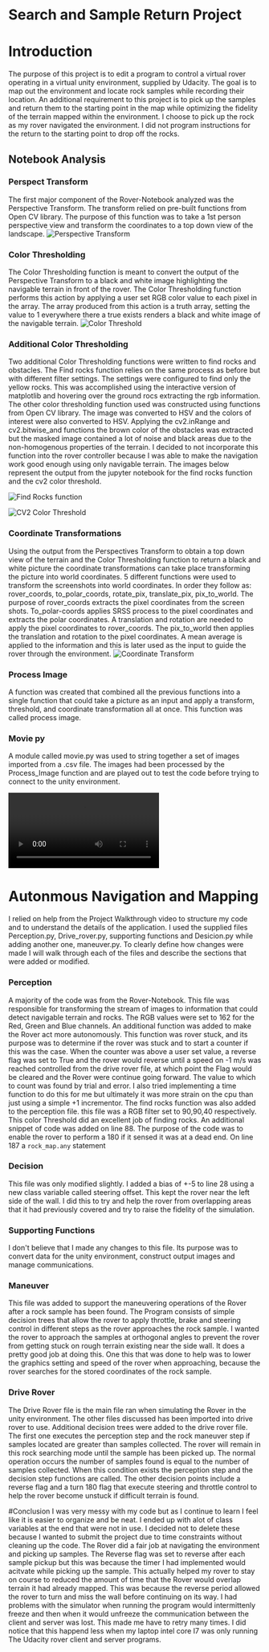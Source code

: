 # Search and Sample Return Project


# Introduction
The purpose of this project is to edit a program to control a virtual rover operating in a virtual unity environment, supplied by Udacity. The goal is to map out the environment and locate rock samples while recording their location. An additional requirement to this project is to pick up the samples and return them to the starting point in the map while optimizing the fidelity of the terrain mapped within the environment.  I choose to pick up the rock as my rover navigated the environment.  I did not program instructions for the return to the starting point to drop off the rocks.

## Notebook Analysis
### Perspect Transform
The first major component of the Rover-Notebook analyzed was the Perspective Transform. The transform relied on pre-built functions from Open CV library. The purpose of this function was to take a 1st person perspective view and transform the coordinates to a top down view of the landscape.
![Perspective Transform](perspective%20transform.png)

### Color Thresholding
The Color Thresholding function is meant to convert the output of the Perspective Transform to a black and white image highlighting the navigable terrain in front of the rover. The Color Thresholding function performs this action by applying a user set RGB color value to each pixel in the array. The array produced from this action is a truth array, setting the value to 1 everywhere there a true exists renders a black and white image of the navigable terrain. 
![Color Threshold](color%20threshold.png)

### Additional Color Thresholding
Two additional Color Thresholding functions were written to find rocks and obstacles. The Find rocks function relies on the same process as before but with different filter settings. The settings were configured to find only the yellow rocks. This was accomplished using the interactive version of matplotlib and hovering over the ground rocs extracting the rgb information. The other color thresholding function used was constructed using functions from Open CV library. The image was converted to HSV and the colors of interest were also converted to HSV.  Applying the cv2.inRange and cv2.bitwise_and functions the brown color of the obstacles was extracted but the masked image contained a lot of noise and black areas due to the non-homogenous properties of the terrain. I decided to not incorporate this function into the rover controller because I was able to make the navigation work good enough using only navigable terrain. The images below represent the output from the jupyter notebook for the find rocks function and the cv2 color threshold.

![Find Rocks function](find%20rocks.png)


![CV2 Color Threshold](cv2%20color%20threshold.png)

### Coordinate Transformations
Using the output from the Perspectives Transform to obtain a top down view of the terrain and the Color Thresholding function to return a black and white picture the coordinate transformations can take place transforming the picture into world coordinates. 5 different functions were used to transform the screenshots into world coordinates. In order they follow as: rover_coords, to_polar_coords, rotate_pix, translate_pix, pix_to_world. The purpose of rover_coords extracts the pixel coordinates from the screen shots. To_polar-coords applies SRSS process to the pixel coordinates and extracts the polar coordinates. A translation and rotation are needed to apply the pixel coordinates to rover_coords. The pix_to_world then applies the translation and rotation to the pixel coordinates. A mean average is applied to the information and this is later used as the input to guide the rover through the environment. 
![Coordinate Transform](coordinate%20transform.png)

### Process Image
A function was created that combined all the previous functions into a single function that could take a picture as an input and apply a transform, threshold, and coordinate transformation all at once.  This function was called process image.

### Movie py
A module called movie.py was used to string together a set of images imported from a .csv file. The images had been processed by the Process_Image function and are played out to test the code before trying to connect to the unity environment.

![Coordinate Transform](rover%20movie.mp4)

# Autonmous Navigation and Mapping
I relied on help from the Project Walkthrough video to structure my code and to understand the details of the application. I used the supplied files Perception.py, Drive_rover.py, supporting functions and Desicion.py while adding another one, maneuver.py. To clearly define how changes were made I will walk through each of the files and describe the sections that were added or modified.

### Perception
A majority of the code was from the Rover-Notebook. This file was responsible for transforming the stream of images to information that could detect navigable terrain and rocks. The RGB values were set to 162 for the Red, Green and Blue channels. An additional function was added to make the Rover act more autonomously. This function was rover stuck, and its purpose was to determine if the rover was stuck and to start a counter if this was the case. When the counter was above a user set value, a reverse flag was set to True and the rover would reverse until a speed on -1 m/s was reached controlled from the drive rover file, at which point the Flag would be cleared and the Rover were continue going forward. The value to which to count was found by trial and error. I also tried implementing a time function to do this for me but ultimately it was more strain on the cpu than just using a simple +1 incrementor. The find rocks function was also added to the perception file. this file was a RGB filter set to 90,90,40 respectively. This color Threshold did an excellent job of finding rocks. An additional snippet of code was added on line 88. The purpose of the code was to enable the rover to perform a 180 if it sensed it was at a dead end. On line 187 a `rock_map.any` statement 

### Decision
This file was only modified slightly. I added a bias of +-5 to line 28 using a new class variable called steering offset. This kept the rover near the left side of the wall. I did this to try and help the rover from overlapping areas that it had previously covered and try to raise the fidelity of the simulation.

### Supporting Functions
I don't believe that I made any changes to this file. Its purpose was to convert data for the unity environment, construct output images and manage communications.

### Maneuver
This file was added to support the maneuvering operations of the Rover after a rock sample has been found. The Program consists of simple decision trees that allow the rover to apply throttle, brake and steering control in different steps as the rover approaches the rock sample.  I wanted the rover to approach the samples at orthogonal angles to prevent the rover from getting stuck on rough terrain existing near the side wall. It does a pretty good job at doing this. One this that was done to help was to lower the graphics setting and speed of the rover when approaching, because the rover searches for the stored coordinates of the rock sample. 

### Drive Rover
The Drive Rover file is the main file ran when simulating the Rover in the unity environment. The other files discussed has been imported into drive rover to use.  Additional decision trees were added to the drive rover file.  The first one executes the perception step and the rock maneuver step if samples located are greater than samples collected.  The rover will remain in this rock searching mode until the sample has been picked up.  The normal operation occurs the number of samples found is equal to the number of samples collected.  When this condition exists the perception step and the decision step functions are called.  The other decision points include a reverse flag and a turn 180 flag that execute steering and throttle control to help the rover become unstuck if difficult terrain is found.    

#Conclusion
I was very messy with my code but as I continue to learn I feel like it is easier to organize and be neat.  I ended up with alot of class variables at the end that were not in use.  I decided not to delete these because I wanted to submit the project due to time constraints without cleaning up the code.  The Rover did a fair job at navigating the environment and picking up samples.  The Reverse flag was set to reverse after each sample pickup but this was because the timer I had implemented would acitvate while picking up the sample.  This actually helped my rover to stay on course to reduced the amount of time that the Rover would overlap terrain it had already mapped.  This was because the reverse period allowed the rover to turn and miss the wall before continuing on its way.  I had problems with the simulator when running the program would intermittenly freeze and then when it would unfreeze the communication between the client and server was lost.  This made me have to retry many times.  I did notice that this happend less when my laptop intel core I7 was only running The Udacity rover client and server programs.   




